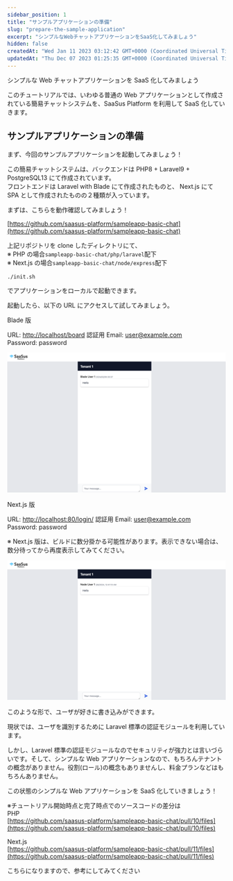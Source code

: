 ```yaml
---
sidebar_position: 1
title: "サンプルアプリケーションの準備"
slug: "prepare-the-sample-application"
excerpt: "シンプルなWebチャットアプリケーションをSaaS化してみましょう"
hidden: false
createdAt: "Wed Jan 11 2023 03:12:42 GMT+0000 (Coordinated Universal Time)"
updatedAt: "Thu Dec 07 2023 01:25:35 GMT+0000 (Coordinated Universal Time)"
---
```


シンプルな Web チャットアプリケーションを SaaS 化してみましょう

このチュートリアルでは、いわゆる普通の Web アプリケーションとして作成されている簡易チャットシステムを、SaaSus Platform を利用して SaaS 化していきます。

## サンプルアプリケーションの準備

まず、今回のサンプルアプリケーションを起動してみましょう！

この簡易チャットシステムは、バックエンドは PHP8 + Laravel9 + PostgreSQL13 にて作成されています。  
フロントエンドは Laravel with Blade にて作成されたものと、 Next.js にて SPA として作成されたものの２種類が入っています。

まずは、こちらを動作確認してみましょう！

[https://github.com/saasus-platform/sampleapp-basic-chat](https://github.com/saasus-platform/sampleapp-basic-chat)

上記リポジトリを clone したディレクトリにて、  
※ PHP の場合`sampleapp-basic-chat/php/laravel`配下  
※ Next.js の場合`sampleapp-basic-chat/node/express`配下

```shell
./init.sh
```

でアプリケーションをローカルで起動できます。

起動したら、以下の URL にアクセスして試してみましょう。

Blade 版

URL: [http://localhost/board](http://localhost/board)
認証用 Email: [user@example.com](mailto:user@example.com)  
Password: password

![サンプル](/ja/img/tutorial/prepare-the-sample-application/prepare-the-sample-application-01.png)

Next.js 版

URL: [http://localhost:80/login/](http://localhost:80/login/)
認証用 Email: [user@example.com](mailto:user@example.com)  
Password: password

※ Next.js 版は、ビルドに数分掛かる可能性があります。表示できない場合は、数分待ってから再度表示してみてください。

![サンプル](/ja/img/tutorial/prepare-the-sample-application/prepare-the-sample-application-02.png)

このような形で、ユーザが好きに書き込みができます。

現状では、ユーザを識別するために Laravel 標準の認証モジュールを利用しています。

しかし、Laravel 標準の認証モジュールなのでセキュリティが強力とは言いづらいです。そして、シンプルな Web アプリケーションなので、もちろんテナントの概念がありません。役割(ロール)の概念もありませんし、料金プランなどはもちろんありません。

この状態のシンプルな Web アプリケーションを SaaS 化していきましょう！

※チュートリアル開始時点と完了時点でのソースコードの差分は  
PHP  
[https://github.com/saasus-platform/sampleapp-basic-chat/pull/10/files](https://github.com/saasus-platform/sampleapp-basic-chat/pull/10/files)

Next.js  
[https://github.com/saasus-platform/sampleapp-basic-chat/pull/11/files](https://github.com/saasus-platform/sampleapp-basic-chat/pull/11/files)

こちらになりますので、参考にしてみてください

